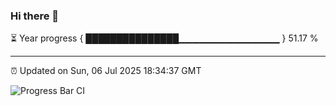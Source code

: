 ### Hi there 👋

⏳ Year progress { ███████████████▁▁▁▁▁▁▁▁▁▁▁▁▁▁▁ } 51.17 %

---

⏰ Updated on Sun, 06 Jul 2025 18:34:37 GMT

![Progress Bar CI](https://github.com/DhruviPatel157/GitHub-Actions-Demo/workflows/Progress%20Bar%20CI/badge.svg)
